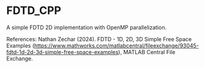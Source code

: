 # FDTD_CPP

A simple FDTD 2D implementation with OpenMP parallelization.

References:
Nathan Zechar (2024). FDTD - 1D, 2D, 3D Simple Free Space Examples (https://www.mathworks.com/matlabcentral/fileexchange/93045-fdtd-1d-2d-3d-simple-free-space-examples), MATLAB Central File Exchange.
